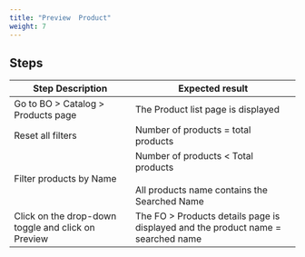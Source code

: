 ```yaml
---
title: "Preview  Product"
weight: 7
---
```

## Steps
| Step Description | Expected result |
| ----- | ----- |
| Go to BO > Catalog > Products page | The Product list page is displayed |
| Reset all filters | Number of products = total products |
| Filter products by Name | Number of products < Total products<br><br>All products name contains the Searched Name |
| Click on the drop-down toggle and click on Preview | The FO > Products details page is displayed and the product name = searched name |
